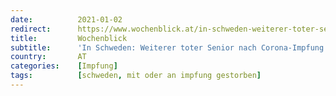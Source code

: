 ```yaml
---
date:          2021-01-02
redirect:      https://www.wochenblick.at/in-schweden-weiterer-toter-senior-nach-corona-impfung/
title:         Wochenblick
subtitle:      'In Schweden: Weiterer toter Senior nach Corona-Impfung'
country:       AT
categories:    [Impfung]
tags:          [schweden, mit oder an impfung gestorben]
---
```


